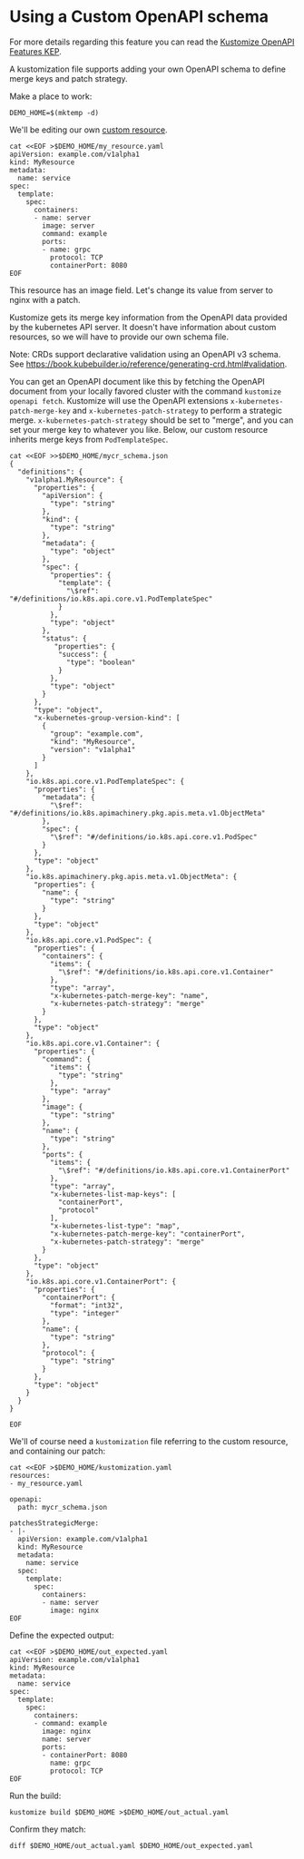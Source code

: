 # Using a Custom OpenAPI schema

For more details regarding this feature you can read the
[Kustomize OpenAPI Features KEP](https://github.com/kubernetes/enhancements/tree/master/keps/sig-cli/2206-openapi-features-in-kustomize).

A kustomization file supports adding your own
OpenAPI schema to define merge keys and patch
strategy.

Make a place to work:

<!-- @placeToWork @testAgainstLatestRelease -->
```
DEMO_HOME=$(mktemp -d)
```

We'll be editing our own [custom resource](https://kubernetes.io/docs/concepts/extend-kubernetes/api-extension/custom-resources/).

<!-- @customOpenAPI @testAgainstLatestRelease -->
```
cat <<EOF >$DEMO_HOME/my_resource.yaml
apiVersion: example.com/v1alpha1
kind: MyResource
metadata:
  name: service
spec:
  template:
    spec:
      containers:
      - name: server
        image: server
        command: example
        ports:
        - name: grpc
          protocol: TCP
          containerPort: 8080
EOF
```

This resource has an image field. Let's change its value from server 
to nginx with a patch. 

Kustomize gets its merge key information from the OpenAPI data
provided by the kubernetes API server. It doesn't have information
about custom resources, so we will have to provide our own 
schema file. 

Note: CRDs support declarative validation using an OpenAPI v3 schema.
See https://book.kubebuilder.io/reference/generating-crd.html#validation.

You can get an OpenAPI document like this by fetching the OpenAPI
document from your locally favored cluster with the command
`kustomize openapi fetch`. Kustomize will use the OpenAPI extensions
`x-kubernetes-patch-merge-key` and `x-kubernetes-patch-strategy` to
perform a strategic merge. `x-kubernetes-patch-strategy` should be set
to "merge", and you can set your merge key to whatever you like. Below,
our custom resource inherits merge keys from `PodTemplateSpec`. 

<!-- @addCustomSchema @testAgainstLatestRelease -->
```
cat <<EOF >>$DEMO_HOME/mycr_schema.json
{
  "definitions": {
    "v1alpha1.MyResource": {
      "properties": {
        "apiVersion": {
          "type": "string"
        },
        "kind": {
          "type": "string"
        },
        "metadata": {
          "type": "object"
        },
        "spec": {
          "properties": {
            "template": {
              "\$ref": "#/definitions/io.k8s.api.core.v1.PodTemplateSpec"
            }
          },
          "type": "object"
        },
        "status": {
           "properties": {
            "success": {
              "type": "boolean"
            }
          },
          "type": "object"
        }
      },
      "type": "object",
      "x-kubernetes-group-version-kind": [
        {
          "group": "example.com",
          "kind": "MyResource",
          "version": "v1alpha1"
        }
      ]
    },
    "io.k8s.api.core.v1.PodTemplateSpec": {
      "properties": {
        "metadata": {
          "\$ref": "#/definitions/io.k8s.apimachinery.pkg.apis.meta.v1.ObjectMeta"
        },
        "spec": {
          "\$ref": "#/definitions/io.k8s.api.core.v1.PodSpec"
        }
      },
      "type": "object"
    },
    "io.k8s.apimachinery.pkg.apis.meta.v1.ObjectMeta": {
      "properties": {
        "name": {
          "type": "string"
        }
      },
      "type": "object"
    },
    "io.k8s.api.core.v1.PodSpec": {
      "properties": {
        "containers": {
          "items": {
            "\$ref": "#/definitions/io.k8s.api.core.v1.Container"
          },
          "type": "array",
          "x-kubernetes-patch-merge-key": "name",
          "x-kubernetes-patch-strategy": "merge"
        }
      },
      "type": "object"
    },
    "io.k8s.api.core.v1.Container": {
      "properties": {
        "command": {
          "items": {
            "type": "string"
          },
          "type": "array"
        },
        "image": {
          "type": "string"
        },
        "name": {
          "type": "string"
        },
        "ports": {
          "items": {
            "\$ref": "#/definitions/io.k8s.api.core.v1.ContainerPort"
          },
          "type": "array",
          "x-kubernetes-list-map-keys": [
            "containerPort",
            "protocol"
          ],
          "x-kubernetes-list-type": "map",
          "x-kubernetes-patch-merge-key": "containerPort",
          "x-kubernetes-patch-strategy": "merge"
        }
      },
      "type": "object"
    },
    "io.k8s.api.core.v1.ContainerPort": {
      "properties": {
        "containerPort": {
          "format": "int32",
          "type": "integer"
        },
        "name": {
          "type": "string"
        },
        "protocol": {
          "type": "string"
        }
      },
      "type": "object"
    }
  }
}

EOF
```

We'll of course need a `kustomization` file
referring to the custom resource, and containing our patch:

<!-- @openAPIkustomization @testAgainstLatestRelease -->
```
cat <<EOF >$DEMO_HOME/kustomization.yaml
resources:
- my_resource.yaml

openapi:
  path: mycr_schema.json

patchesStrategicMerge:
- |-
  apiVersion: example.com/v1alpha1
  kind: MyResource
  metadata:
    name: service
  spec:
    template:
      spec:
        containers:
        - name: server
          image: nginx
EOF
```

Define the expected output:
<!-- @expected @testAgainstLatestRelease -->
```
cat <<EOF >$DEMO_HOME/out_expected.yaml
apiVersion: example.com/v1alpha1
kind: MyResource
metadata:
  name: service
spec:
  template:
    spec:
      containers:
      - command: example
        image: nginx
        name: server
        ports:
        - containerPort: 8080
          name: grpc
          protocol: TCP
EOF
```

Run the build:
<!-- @runExample @testAgainstLatestRelease -->
```
kustomize build $DEMO_HOME >$DEMO_HOME/out_actual.yaml
```

Confirm they match:

<!-- @diffShouldBeEmpty @testAgainstLatestRelease -->
```
diff $DEMO_HOME/out_actual.yaml $DEMO_HOME/out_expected.yaml
```

